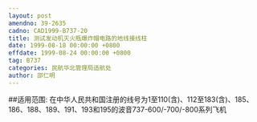 ```yaml
---
layout: post
amendno: 39-2635
cadno: CAD1999-B737-20
title: 测试发动机灭火瓶爆炸帽电路的地线接线柱
date: 1999-08-18 00:00:00 +0800
effdate: 1999-08-24 00:00:00 +0800
tag: B737
categories: 民航华北管理局适航处
author: 邵仁明
---
```


##适用范围:
在中华人民共和国注册的线号为1至110(含)、112至183(含)、185、186、188、189、191、193和195的波音737-600/-700/-800系列飞机

